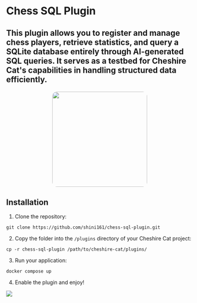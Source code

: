 # Chess SQL Plugin

This plugin allows you to register and manage chess players, retrieve statistics, and query a SQLite database entirely through AI-generated SQL queries. It serves as a testbed for Cheshire Cat's capabilities in handling structured data efficiently.
<img src="https://raw.githubusercontent.com/shini161/chess-sql-plugin/3e074e53405e20afb973fb85099c14ce257297fa/assets/thumb.webp" style="height: 256px; width: auto; border-radius:5%; display: block; margin-left: auto; margin-right: auto; margin-top: 20px">
---

## Installation

1. Clone the repository:
```Shell
git clone https://github.com/shini161/chess-sql-plugin.git
```

2. Copy the folder into the `/plugins` directory of your Cheshire Cat project:
```Shell
cp -r chess-sql-plugin /path/to/cheshire-cat/plugins/
```

3. Run your application:
```Shell
docker compose up
```

4. Enable the plugin and enjoy!
<img src="https://raw.githubusercontent.com/shini161/chess-sql-plugin/3e074e53405e20afb973fb85099c14ce257297fa/assets/enable_plugin_screen.png">

